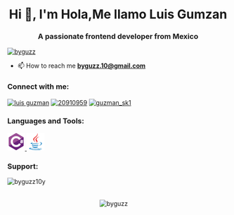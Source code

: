 
<h1 align="center">Hi 👋, I'm Hola,Me llamo Luis Gumzan</h1>
<h3 align="center">A passionate frontend developer from Mexico</h3>

<p align="left"> <a href="https://github.com/ryo-ma/github-profile-trophy"><img src="https://github-profile-trophy.vercel.app/?username=byguzz" alt="byguzz" /></a> </p>

- 📫 How to reach me **byguzz.10@gmail.com**

<h3 align="left">Connect with me:</h3>
<p align="left">
<a href="https://linkedin.com/in/luis guzman" target="blank"><img align="center" src="https://raw.githubusercontent.com/rahuldkjain/github-profile-readme-generator/master/src/images/icons/Social/linked-in-alt.svg" alt="luis guzman" height="30" width="40" /></a>
<a href="https://stackoverflow.com/users/20910959" target="blank"><img align="center" src="https://raw.githubusercontent.com/rahuldkjain/github-profile-readme-generator/master/src/images/icons/Social/stack-overflow.svg" alt="20910959" height="30" width="40" /></a>
<a href="https://instagram.com/guzman_sk1" target="blank"><img align="center" src="https://raw.githubusercontent.com/rahuldkjain/github-profile-readme-generator/master/src/images/icons/Social/instagram.svg" alt="guzman_sk1" height="30" width="40" /></a>
</p>

<h3 align="left">Languages and Tools:</h3>
<p align="left"> <a href="https://www.w3schools.com/cs/" target="_blank" rel="noreferrer"> <img src="https://raw.githubusercontent.com/devicons/devicon/master/icons/csharp/csharp-original.svg" alt="csharp" width="40" height="40"/> </a> <a href="https://www.java.com" target="_blank" rel="noreferrer"> <img src="https://raw.githubusercontent.com/devicons/devicon/master/icons/java/java-original.svg" alt="java" width="40" height="40"/> </a> </p>

<h3 align="left">Support:</h3>
<p><a href="https://www.buymeacoffee.com/byguzz10y"> <img align="left" src="https://cdn.buymeacoffee.com/buttons/v2/default-yellow.png" height="50" width="210" alt="byguzz10y" /></a></p><br><br>

<p><img align="center" src="https://github-readme-stats.vercel.app/api/top-langs?username=byguzz&show_icons=true&locale=en&layout=compact" alt="byguzz" /></p>
